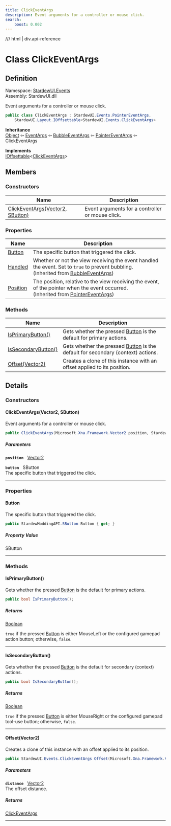 ```yaml
---
title: ClickEventArgs
description: Event arguments for a controller or mouse click.
search:
    boost: 0.002
---
```


<link rel="stylesheet" href="/StardewUI/stylesheets/reference.css" />

/// html | div.api-reference

# Class ClickEventArgs

## Definition

<div class="api-definition" markdown>

Namespace: [StardewUI.Events](index.md)  
Assembly: StardewUI.dll  

</div>

Event arguments for a controller or mouse click.

```cs
public class ClickEventArgs : StardewUI.Events.PointerEventArgs, 
    StardewUI.Layout.IOffsettable<StardewUI.Events.ClickEventArgs>
```

**Inheritance**  
[Object](https://learn.microsoft.com/en-us/dotnet/api/system.object) ⇦ [EventArgs](https://learn.microsoft.com/en-us/dotnet/api/system.eventargs) ⇦ [BubbleEventArgs](bubbleeventargs.md) ⇦ [PointerEventArgs](pointereventargs.md) ⇦ ClickEventArgs

**Implements**  
[IOffsettable](../layout/ioffsettable-1.md)<[ClickEventArgs](clickeventargs.md)>

## Members

### Constructors

 | Name | Description |
| --- | --- |
| [ClickEventArgs(Vector2, SButton)](#clickeventargsvector2-sbutton) | Event arguments for a controller or mouse click. | 

### Properties

 | Name | Description |
| --- | --- |
| [Button](#button) | The specific button that triggered the click. | 
| [Handled](bubbleeventargs.md#handled) | Whether or not the view receiving the event handled the event. Set to `true` to prevent bubbling.<br><span class="muted" markdown>(Inherited from [BubbleEventArgs](bubbleeventargs.md))</span> | 
| [Position](pointereventargs.md#position) | The position, relative to the view receiving the event, of the pointer when the event occurred.<br><span class="muted" markdown>(Inherited from [PointerEventArgs](pointereventargs.md))</span> | 

### Methods

 | Name | Description |
| --- | --- |
| [IsPrimaryButton()](#isprimarybutton) | Gets whether the pressed [Button](clickeventargs.md#button) is the default for primary actions. | 
| [IsSecondaryButton()](#issecondarybutton) | Gets whether the pressed [Button](clickeventargs.md#button) is the default for secondary (context) actions. | 
| [Offset(Vector2)](#offsetvector2) | Creates a clone of this instance with an offset applied to its position. | 

## Details

### Constructors

#### ClickEventArgs(Vector2, SButton)

Event arguments for a controller or mouse click.

```cs
public ClickEventArgs(Microsoft.Xna.Framework.Vector2 position, StardewModdingAPI.SButton button);
```

##### Parameters

**`position`** &nbsp; [Vector2](https://docs.monogame.net/api/Microsoft.Xna.Framework.Vector2.html)

**`button`** &nbsp; SButton  
The specific button that triggered the click.

-----

### Properties

#### Button

The specific button that triggered the click.

```cs
public StardewModdingAPI.SButton Button { get; }
```

##### Property Value

SButton

-----

### Methods

#### IsPrimaryButton()

Gets whether the pressed [Button](clickeventargs.md#button) is the default for primary actions.

```cs
public bool IsPrimaryButton();
```

##### Returns

[Boolean](https://learn.microsoft.com/en-us/dotnet/api/system.boolean)

  `true` if the pressed [Button](clickeventargs.md#button) is either MouseLeft or the configured gamepad action button; otherwise, `false`.

-----

#### IsSecondaryButton()

Gets whether the pressed [Button](clickeventargs.md#button) is the default for secondary (context) actions.

```cs
public bool IsSecondaryButton();
```

##### Returns

[Boolean](https://learn.microsoft.com/en-us/dotnet/api/system.boolean)

  `true` if the pressed [Button](clickeventargs.md#button) is either MouseRight or the configured gamepad tool-use button; otherwise, `false`.

-----

#### Offset(Vector2)

Creates a clone of this instance with an offset applied to its position.

```cs
public StardewUI.Events.ClickEventArgs Offset(Microsoft.Xna.Framework.Vector2 distance);
```

##### Parameters

**`distance`** &nbsp; [Vector2](https://docs.monogame.net/api/Microsoft.Xna.Framework.Vector2.html)  
The offset distance.

##### Returns

[ClickEventArgs](clickeventargs.md)

-----

